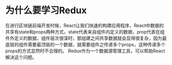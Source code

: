 # 为什么要学习Redux
在进行区块链前端开发时候，React让我们快速的构建应用程序，React中数据的共享有state和props两种方式，state代表来自组件内定义的数据，prop代表在组件外定义的数据，组件层次很深时，那组建之间共享数据就会显得很复杂，因为最底层的组件需要最顶层的一个数据，就需要组件之传递多个props，这种传递多个props的方式显然时不合理的。
Redux作为一个数据源管理工具，可以帮助React解决这个问题。

